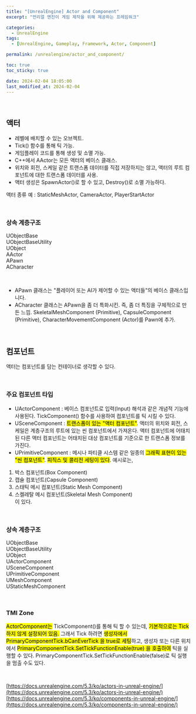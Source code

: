 ```yaml
---
title: "[UnrealEngine] Actor and Component"
excerpt: "언리얼 엔진이 게임 제작을 위해 제공하는 프레임워크"

categories:
  - UnrealEngine
tags:
  - [UnrealEngine, Gameplay, Framework, Actor, Component]

permalink: /unrealengine/actor_and_component/

toc: true
toc_sticky: true

date: 2024-02-04 18:05:00
last_modified_at: 2024-02-04
---
```

<br>

## 액터
- 레벨에 배치할 수 있는 오브젝트.
- Tick() 함수를 통해 틱 가능.
- 게임플레이 코드를 통해 생성 및 소멸 가능.
- C++에서 AActor는 모든 액터의 베이스 클래스.
- 위치와 회전, 스케일 같은 트랜스폼 데이터를 직접 저장하지는 않고, 액터의 루트 컴포넌트에 대한 트랜스폼 데이터를 사용.
- 액터 생성은 SpawnActor()로 할 수 있고, Destroy()로 소멸 가능하다.

액터 종류 예 : StaticMeshActor, CameraActor, PlayerStartActor

<br>

### 상속 계층구조
UObjectBase<br>
UObjectBaseUtility<br>
UObject<br>
AActor<br>
APawn<br>
ACharacter<br>

<br>

- APawn 클래스는 "플레이어 또는 AI가 제어할 수 있는 액터들"의 베이스 클래스입니다.
- ACharacter 클래스는 APawn을 좀 더 특화시킨. 즉, 좀 더 특징을 구체적으로 만든 느낌. SkeletalMeshComponent (Primitive), CapsuleComponent (Primitive), CharacterMovementComponent (Actor)를 Pawn에 추가.  

<br>

## 컴포넌트
액터는 컴포넌트를 담는 컨테이너로 생각할 수 있다.

<br>

### 주요 컴포넌트 타입
- UActorComponent : 베이스 컴포넌트로 입력(Input) 해석과 같은 개념적 기능에 사용된다. TickComponent() 함수를 사용하여 컴포넌트를 틱 시킬 수 있다. 
- USceneComponent : <mark>트랜스폼이 있는 "액터 컴포넌트"</mark>. 액터의 위치와 회전, 스케일은 계층구조의 루트에 있는 씬 컴포넌트에서 가져온다. 액터 컴포넌트에 어태치된 다른 액터 컴포넌트는 어태치된 대상 컴포넌트를 기준으로 한 트랜스폼 정보를 가진다.
- UPrimitiveComponent : 메시나 파티클 시스템 같은 일종의 <mark>그래픽 표현이 있는 "씬 컴포넌트"</mark>. <mark>피직스 및 콜리전 세팅이 있다</mark>. 예시로는,
1. 박스 컴포넌트(Box Component)
2. 캡슐 컴포넌트(Capsule Component)
3. 스태틱 메시 컴포넌트(Static Mesh Component)
4. 스켈레탈 메시 컴포넌트(Skeletal Mesh Component)<br>
이 있다.

<br>

### 상속 계층구조
UObjectBase<br>
UObjectBaseUtility<br>
UObject<br>
UActorComponent<br>
USceneComponent<br>
UPrimitiveComponent<br>
UMeshComponent<br>
UStaticMeshComponent<br>

<br>

### TMI Zone
<mark>ActorComponent는</mark> TickComponent()를 통해 틱 할 수 있는데, <mark>기본적으로는 Tick하지 않게 설정되어 있음.</mark> 그래서 Tick 하려면 <mark>생성자에서 PrimaryComponentTick.bCanEverTick 을 true로 세팅</mark>하고, 생성자 또는 다른 위치에서 <mark>PrimaryComponentTick.SetTickFunctionEnable(true) 을 호출하여</mark> 틱을 실행할 수 있다. PrimaryComponentTick.SetTickFunctionEnable(false)로 틱 실행을 멈출 수도 있다. 

<br>

[https://docs.unrealengine.com/5.3/ko/actors-in-unreal-engine/](https://docs.unrealengine.com/5.3/ko/actors-in-unreal-engine/)
[https://docs.unrealengine.com/5.3/ko/components-in-unreal-engine/](https://docs.unrealengine.com/5.3/ko/components-in-unreal-engine/)